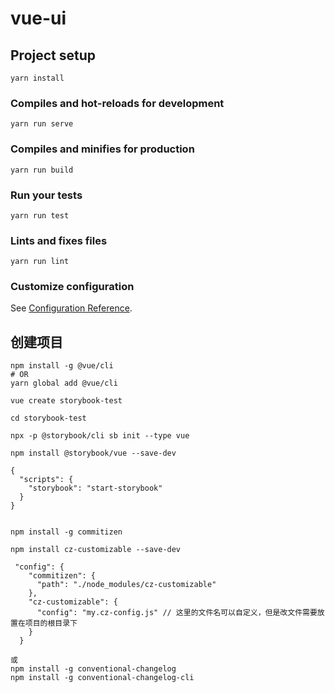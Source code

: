 # vue-ui

## Project setup
```
yarn install
```

### Compiles and hot-reloads for development
```
yarn run serve
```

### Compiles and minifies for production
```
yarn run build
```

### Run your tests
```
yarn run test
```

### Lints and fixes files
```
yarn run lint
```

### Customize configuration
See [Configuration Reference](https://cli.vuejs.org/config/).

## 创建项目
```
npm install -g @vue/cli
# OR
yarn global add @vue/cli

vue create storybook-test

cd storybook-test

npx -p @storybook/cli sb init --type vue

npm install @storybook/vue --save-dev

{
  "scripts": {
    "storybook": "start-storybook"
  }
}


npm install -g commitizen

npm install cz-customizable --save-dev

 "config": {
    "commitizen": {
      "path": "./node_modules/cz-customizable"
    },
    "cz-customizable": {
      "config": "my.cz-config.js" // 这里的文件名可以自定义，但是改文件需要放置在项目的根目录下
    }
  }

或
npm install -g conventional-changelog
npm install -g conventional-changelog-cli

```
